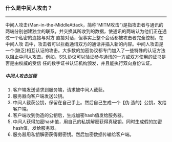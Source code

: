 ### 什么是中间人攻击？

---

中间人攻击(Man-in-the-MiddleAttack，简称“MITM攻击”)是指攻击者与通讯的两端分别创建独立的联系，并交换其所收到的数据，使通讯的两端认为他们正在通过一个私密的连接与对方 直接对话，但事实上整个会话都被攻击者完全控制。在中间人攻 击中，攻击者可以拦截通讯双方的通话并插入新的内容。中间人攻击是一个(缺乏)相互认证的攻击。大多数的加密协议都专门加入了一些特殊的认证方法以阻止中间人攻击。例如，SSL协议可以验证参与通讯的一方或双方使用的证书是否是由权威的受信 任的数字证书认证机构颁发，并且能执行双向身份认证。

##### 中间人攻击过程

1. 客户端发送请求到服务端，请求被中间人截获。
2. 服务器向客户端发送公钥。
3. 中间人截获公钥，保留在自己手上。然后自己生成一个【伪 造的】公钥，发给客户端。
4. 客户端收到伪造的公钥后，生成加密hash值发给服务器。
5. 中间人获得加密hash值，用自己的私钥解密获得真秘钥。同时生成假的加密hash值，发给服务器。
6. 服务器用私钥解密获得假密钥。然后加密数据传输给客户端。
